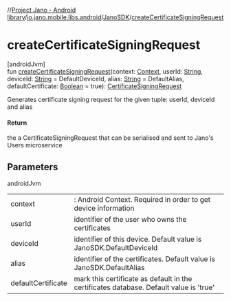 //[Project Jano - Android library](../../../index.md)/[io.jano.mobile.libs.android](../index.md)/[JanoSDK](index.md)/[createCertificateSigningRequest](create-certificate-signing-request.md)

# createCertificateSigningRequest

[androidJvm]\
fun [createCertificateSigningRequest](create-certificate-signing-request.md)(context: [Context](https://developer.android.com/reference/kotlin/android/content/Context.html), userId: [String](https://kotlinlang.org/api/latest/jvm/stdlib/kotlin/-string/index.html), deviceId: [String](https://kotlinlang.org/api/latest/jvm/stdlib/kotlin/-string/index.html) = DefaultDeviceId, alias: [String](https://kotlinlang.org/api/latest/jvm/stdlib/kotlin/-string/index.html) = DefaultAlias, defaultCertificate: [Boolean](https://kotlinlang.org/api/latest/jvm/stdlib/kotlin/-boolean/index.html) = true): [CertificateSigningRequest](../../io.jano.mobile.libs.android.models/-certificate-signing-request/index.md)

Generates certificate signing request for the given tuple: userId, deviceId and alias

#### Return

the a CertificateSigningRequest that can be serialised and sent to Jano's Users microservice

## Parameters

androidJvm

| | |
|---|---|
| context | : Android Context. Required in order to get device information |
| userId | identifier of the user who owns the certificates |
| deviceId | identifier of this device. Default value is JanoSDK.DefaultDeviceId |
| alias | identifier of the certificates. Default value is JanoSDK.DefaultAlias |
| defaultCertificate | mark this certificate as default in the certificates database. Default value is 'true' |
